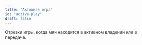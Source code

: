 ```yaml
---
title: "Активная игра"
id: "active-play"
draft: false
---
```


Отрезки игры, когда мяч находится в активном владении или в передаче.